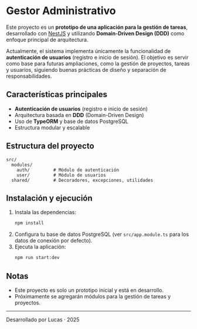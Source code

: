 # Gestor Administrativo

Este proyecto es un **prototipo de una aplicación para la gestión de tareas**, desarrollado con [NestJS](https://nestjs.com/) y utilizando **Domain-Driven Design (DDD)** como enfoque principal de arquitectura.

Actualmente, el sistema implementa únicamente la funcionalidad de **autenticación de usuarios** (registro e inicio de sesión). El objetivo es servir como base para futuras ampliaciones, como la gestión de proyectos, tareas y usuarios, siguiendo buenas prácticas de diseño y separación de responsabilidades.

## Características principales

- **Autenticación de usuarios** (registro e inicio de sesión)
- Arquitectura basada en **DDD** (Domain-Driven Design)
- Uso de **TypeORM** y base de datos PostgreSQL
- Estructura modular y escalable

## Estructura del proyecto

```
src/
  modules/
    auth/         # Módulo de autenticación
    user/         # Módulo de usuarios
  shared/         # Decoradores, excepciones, utilidades
```

## Instalación y ejecución

1. Instala las dependencias:
   ```bash
   npm install
   ```
2. Configura tu base de datos PostgreSQL (ver `src/app.module.ts` para los datos de conexión por defecto).
3. Ejecuta la aplicación:
   ```bash
   npm run start:dev
   ```

## Notas

- Este proyecto es solo un prototipo inicial y está en desarrollo.
- Próximamente se agregarán módulos para la gestión de tareas y proyectos.

---

Desarrollado por Lucas · 2025
